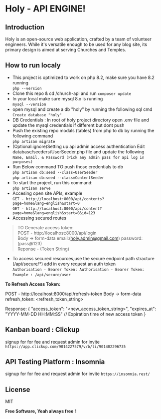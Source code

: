 # Holy - API ENGINE!

## Introduction
Holy is an open-source web application, crafted by a team of volunteer engineers. While it's versatile enough to be used for any blog site, its primary design is aimed at serving Churches and Temples.

## How to run localy

- This project is optimized to work on php 8.2, make sure you have 8.2 running   
```php --version```
- Clone this repo & cd /church-api and run
  ```composer update``` 
- In your local make sure mysql 8.x is running   
```mysql --version```
- open mysql and create a db "holy" by running the following sql cmd  
  ```Create database "holy"```
- DB Credentials : In root of holy project directory open .env file and update the mysql credentials if different but dont push
- Push the existing repo modals (tables) from php to db by running the following command    
  ```php artisan migrate```
- (Optional:ignore)Setting up api admin access authentication Edit database/seeders/UserSeeder.php file and update the following  
  ```Name, Email, & Password (Pick any admin pass for api log in purposes) ```
- Run Below command TO push those credentials to db   
```php artisan db:seed --class=UserSeeder```   
   ```php artisan db:seed --class=ContentSeeder```
- To start the project, run this command:   
 ```php artisan serve```
- Accesing open site APIs, example   
 ```GET - http://localhost:8000/api/contents?page=home&lang=english&start=0```  
 ```GET - http://localhost:8000/api/content?page=home&lang=english&start=0&id=123```
- Accessing secured routes  
> TO Generate access token:   
>POST - http://localhost:8000/api/login   
>Body -> form-data email:(holy.admin@gmail.com) password:(pass@123)  
>Reponse - (Token String) 
- To access secured resources,use the secure endpoint path stracture (/api/secure/*) add in every request an auth token   
```Authorisation - Bearer Token: Authorisation - Bearer Token:```  
```Example : /api/secure/user```

**To Refresh Access Token:**

POST - http://localhost:8000/api/refresh-token
Body -> form-data
  refresh_token: <refresh_token_string>

Response:
  {
    "access_token": "<new_access_token_string>",
    "expires_at": "YYYY-MM-DD HH:MM:SS" // Expiration time of new access token
  }

## Kanban board : Clickup
signup for for fee and request admin for invite
```https://app.clickup.com/9014227579/v/b/li/901402296735```

## API Testing Platform : Insomnia
signup for for fee and request admin for invite
```https://insomnia.rest/```


## License

MIT

**Free Software, Yeah always free !**

